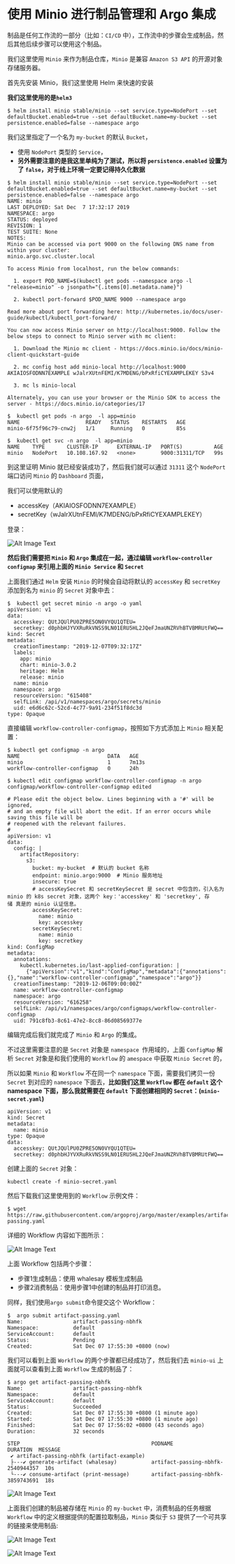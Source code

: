 # 使用 Minio 进行制品管理和 Argo 集成


制品是任何工作流的一部分（比如：`CI/CD` 中），工作流中的步骤会生成制品，然后其他后续步骤可以使用这个制品。

我们这里使用 `Minio` 来作为制品仓库，`Minio` 是兼容 `Amazon S3 API` 的开源对象存储服务器。

首先先安装 Minio，我们这里使用 Helm 来快速的安装

**我们这里使用的是`helm3`**

```
$ helm install minio stable/minio --set service.type=NodePort --set defaultBucket.enabled=true --set defaultBucket.name=my-bucket --set persistence.enabled=false --namespace argo
```


我们这里指定了一个名为 `my-bucket` 的默认 `Bucket`，

* 使用 `NodePort` 类型的 `Service`，
* **另外需要注意的是我这里单纯为了测试，所以将 `persistence.enabled` 设置为了 `false`，对于线上环境一定要记得持久化数据**


```
$ helm install minio stable/minio --set service.type=NodePort --set defaultBucket.enabled=true --set defaultBucket.name=my-bucket --set persistence.enabled=false --namespace argo
NAME: minio
LAST DEPLOYED: Sat Dec  7 17:32:17 2019
NAMESPACE: argo
STATUS: deployed
REVISION: 1
TEST SUITE: None
NOTES:
Minio can be accessed via port 9000 on the following DNS name from within your cluster:
minio.argo.svc.cluster.local

To access Minio from localhost, run the below commands:

  1. export POD_NAME=$(kubectl get pods --namespace argo -l "release=minio" -o jsonpath="{.items[0].metadata.name}")

  2. kubectl port-forward $POD_NAME 9000 --namespace argo

Read more about port forwarding here: http://kubernetes.io/docs/user-guide/kubectl/kubectl_port-forward/

You can now access Minio server on http://localhost:9000. Follow the below steps to connect to Minio server with mc client:

  1. Download the Minio mc client - https://docs.minio.io/docs/minio-client-quickstart-guide

  2. mc config host add minio-local http://localhost:9000 AKIAIOSFODNN7EXAMPLE wJalrXUtnFEMI/K7MDENG/bPxRfiCYEXAMPLEKEY S3v4

  3. mc ls minio-local

Alternately, you can use your browser or the Minio SDK to access the server - https://docs.minio.io/categories/17
```

```
$  kubectl get pods -n argo  -l app=minio
NAME                     READY   STATUS    RESTARTS   AGE
minio-6f75f96c79-cnw2j   1/1     Running   0          85s
```

```
$  kubectl get svc -n argo  -l app=minio
NAME    TYPE       CLUSTER-IP      EXTERNAL-IP   PORT(S)          AGE
minio   NodePort   10.108.167.92   <none>        9000:31311/TCP   99s
```

到这里证明 Minio 就已经安装成功了，然后我们就可以通过 `31311` 这个 `NodePort` 端口访问 `Minio` 的 `Dashboard` 页面，

我们可以使用默认的 

* accessKey（AKIAIOSFODNN7EXAMPLE） 
* secretKey（wJalrXUtnFEMI/K7MDENG/bPxRfiCYEXAMPLEKEY）

登录：

![Alt Image Text](images/2_1.png "body image") 

**然后我们需要把 `Minio` 和 `Argo` 集成在一起，通过编辑 `workflow-controller configmap` 来引用上面的 `Minio Service` 和 `Secret`**


上面我们通过 `Helm` 安装 `Minio` 的时候会自动将默认的 `accessKey` 和 `secretKey` 添加到名为 `minio` 的 `Secret` 对象中去：


```
$  kubectl get secret minio -n argo -o yaml
apiVersion: v1
data:
  accesskey: QUtJQUlPU0ZPRE5ON0VYQU1QTEU=
  secretkey: d0phbHJYVXRuRkVNSS9LN01ERU5HL2JQeFJmaUNZRVhBTVBMRUtFWQ==
kind: Secret
metadata:
  creationTimestamp: "2019-12-07T09:32:17Z"
  labels:
    app: minio
    chart: minio-3.0.2
    heritage: Helm
    release: minio
  name: minio
  namespace: argo
  resourceVersion: "615408"
  selfLink: /api/v1/namespaces/argo/secrets/minio
  uid: e6d6c62c-52cd-4c77-9a91-234f51f8dc3d
type: Opaque
```

直接编辑 `workflow-controller-configmap`，按照如下方式添加上 `Minio` 相关配置：


```
$ kubectl get configmap -n argo
NAME                            DATA   AGE
minio                           1      7m13s
workflow-controller-configmap   0      24h
```

```
$ kubectl edit configmap workflow-controller-configmap -n argo
configmap/workflow-controller-configmap edited
```

```
# Please edit the object below. Lines beginning with a '#' will be ignored,
# and an empty file will abort the edit. If an error occurs while saving this file will be
# reopened with the relevant failures.
#
apiVersion: v1
data:
  config: |
    artifactRepository:
      s3:
        bucket: my-bucket  # 默认的 bucket 名称
        endpoint: minio.argo:9000  # Minio 服务地址
        insecure: true
        # accessKeySecret 和 secretKeySecret 是 secret 中包含的，引入名为 minio 的 k8s secret 对象，这两个 key：'accesskey' 和 'secretkey', 存
储 真是的 minio 认证信息。
        accessKeySecret:
          name: minio
          key: accesskey
        secretKeySecret:
          name: minio
          key: secretkey
kind: ConfigMap
metadata:
  annotations:
    kubectl.kubernetes.io/last-applied-configuration: |
      {"apiVersion":"v1","kind":"ConfigMap","metadata":{"annotations":{},"name":"workflow-controller-configmap","namespace":"argo"}}
  creationTimestamp: "2019-12-06T09:00:00Z"
  name: workflow-controller-configmap
  namespace: argo
  resourceVersion: "616258"
  selfLink: /api/v1/namespaces/argo/configmaps/workflow-controller-configmap
  uid: 791c8fb3-8c61-47e2-8cc8-86d08569377e
```

编辑完成后我们就完成了 `Minio` 和 `Argo` 的集成。


不过这里需要注意的是 `Secret` 对象是 `namespace `作用域的，上面 `ConfigMap` 解析 `Secret` 对象是和我们使用的 `Workflow` 的 `amespace` 中获取 `Minio Secret` 的，

所以如果 `Minio` 和 `Workflow` 不在同一个 `namespace` 下面，需要我们拷贝一份 `Secret` 到对应的 `namespace` 下面去，**比如我们这里 `Workflow` 都在 `default` 这个 namespace 下面，那么我就需要在 `default` 下面创建相同的 `Secret`：(`minio-secret.yaml`)**

```
apiVersion: v1
kind: Secret
metadata:
  name: minio
type: Opaque
data:
  accesskey: QUtJQUlPU0ZPRE5ON0VYQU1QTEU=
  secretkey: d0phbHJYVXRuRkVNSS9LN01ERU5HL2JQeFJmaUNZRVhBTVBMRUtFWQ==
```

创建上面的 `Secret` 对象：

```
kubectl create -f minio-secret.yaml
```


然后下载我们这里使用到的 `Workflow` 示例文件：

```
$ wget https://raw.githubusercontent.com/argoproj/argo/master/examples/artifact-passing.yaml
```

详细的 Workflow 内容如下图所示：


![Alt Image Text](images/2_2.png "body image") 

上面 Workflow 包括两个步骤：

* 步骤1生成制品：使用 whalesay 模板生成制品
* 步骤2消费制品：使用步骤1中创建的制品并打印消息。

同样，我们使用`argo submit`命令提交这个 Workflow：

```
$  argo submit artifact-passing.yaml
Name:                artifact-passing-nbhfk
Namespace:           default
ServiceAccount:      default
Status:              Pending
Created:             Sat Dec 07 17:55:30 +0800 (now)
```

我们可以看到上面 `Workflow` 的两个步骤都已经成功了，然后我们去 `minio-ui` 上面就可以查看到上面 `Workflow` 生成的制品了：

```
$ argo get artifact-passing-nbhfk
Name:                artifact-passing-nbhfk
Namespace:           default
ServiceAccount:      default
Status:              Succeeded
Created:             Sat Dec 07 17:55:30 +0800 (1 minute ago)
Started:             Sat Dec 07 17:55:30 +0800 (1 minute ago)
Finished:            Sat Dec 07 17:56:02 +0800 (43 seconds ago)
Duration:            32 seconds

STEP                                          PODNAME                            DURATION  MESSAGE
 ✔ artifact-passing-nbhfk (artifact-example)                                               
 ├---✔ generate-artifact (whalesay)           artifact-passing-nbhfk-2540944357  10s       
 └---✔ consume-artifact (print-message)       artifact-passing-nbhfk-3859743691  18s 
```

![Alt Image Text](images/2_3.png "body image") 


上面我们创建的制品被存储在 `Minio` 的 `my-bucket` 中，消费制品的任务根据 `Workflow` 中的定义根据提供的配置拉取制品，`Minio` 类似于 `S3` 提供了一个可共享的链接来使用制品:

![Alt Image Text](images/2_4.png "body image") 

![Alt Image Text](images/2_5.png "body image") 